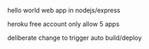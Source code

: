 hello world web app in nodejs/express

heroku free account only allow 5 apps

deliberate change to trigger auto build/deploy
